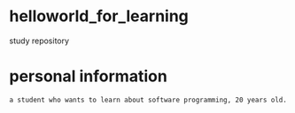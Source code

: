 # helloworld_for_learning
study repository
# personal information
    a student who wants to learn about software programming, 20 years old.
